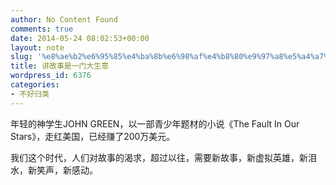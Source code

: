 ```yaml
---
author: No Content Found
comments: true
date: 2014-05-24 08:02:53+00:00
layout: note
slug: '%e8%ae%b2%e6%95%85%e4%ba%8b%e6%98%af%e4%b8%80%e9%97%a8%e5%a4%a7%e7%94%9f%e6%84%8f'
title: 讲故事是一门大生意
wordpress_id: 6376
categories:
- 不好归类
---
```


年轻的神学生JOHN GREEN，以一部青少年题材的小说《The Fault In Our Stars》，走红美国，已经赚了200万美元。





我们这个时代，人们对故事的渴求，超过以往，需要新故事，新虚拟英雄，新泪水，新笑声，新感动。
